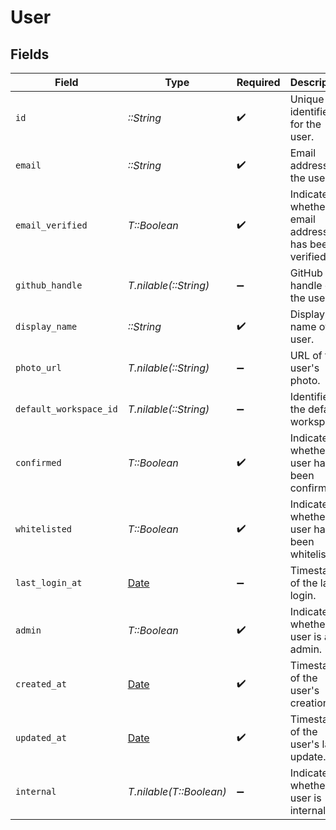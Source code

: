 # User


## Fields

| Field                                                                | Type                                                                 | Required                                                             | Description                                                          |
| -------------------------------------------------------------------- | -------------------------------------------------------------------- | -------------------------------------------------------------------- | -------------------------------------------------------------------- |
| `id`                                                                 | *::String*                                                           | :heavy_check_mark:                                                   | Unique identifier for the user.                                      |
| `email`                                                              | *::String*                                                           | :heavy_check_mark:                                                   | Email address of the user.                                           |
| `email_verified`                                                     | *T::Boolean*                                                         | :heavy_check_mark:                                                   | Indicates whether the email address has been verified.               |
| `github_handle`                                                      | *T.nilable(::String)*                                                | :heavy_minus_sign:                                                   | GitHub handle of the user.                                           |
| `display_name`                                                       | *::String*                                                           | :heavy_check_mark:                                                   | Display name of the user.                                            |
| `photo_url`                                                          | *T.nilable(::String)*                                                | :heavy_minus_sign:                                                   | URL of the user's photo.                                             |
| `default_workspace_id`                                               | *T.nilable(::String)*                                                | :heavy_minus_sign:                                                   | Identifier of the default workspace.                                 |
| `confirmed`                                                          | *T::Boolean*                                                         | :heavy_check_mark:                                                   | Indicates whether the user has been confirmed.                       |
| `whitelisted`                                                        | *T::Boolean*                                                         | :heavy_check_mark:                                                   | Indicates whether the user has been whitelisted.                     |
| `last_login_at`                                                      | [Date](https://ruby-doc.org/stdlib-2.6.1/libdoc/date/rdoc/Date.html) | :heavy_minus_sign:                                                   | Timestamp of the last login.                                         |
| `admin`                                                              | *T::Boolean*                                                         | :heavy_check_mark:                                                   | Indicates whether the user is an admin.                              |
| `created_at`                                                         | [Date](https://ruby-doc.org/stdlib-2.6.1/libdoc/date/rdoc/Date.html) | :heavy_check_mark:                                                   | Timestamp of the user's creation.                                    |
| `updated_at`                                                         | [Date](https://ruby-doc.org/stdlib-2.6.1/libdoc/date/rdoc/Date.html) | :heavy_check_mark:                                                   | Timestamp of the user's last update.                                 |
| `internal`                                                           | *T.nilable(T::Boolean)*                                              | :heavy_minus_sign:                                                   | Indicates whether the user is internal.                              |